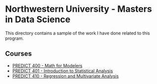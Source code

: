 # Northwestern University - Masters in Data Science

This directory contains a sample of the work I have done related to this program. 

## Courses
- [PREDICT 400 - Math for Modelers](PREDICT%20400)
- [PREDICT 401 - Introduction to Statistical Analysis](PREDICT%20401)
- [PREDICT 410 - Regression and Multivariate Analysis](PREDICT%20410)